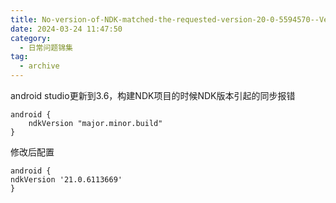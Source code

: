```yaml
---
title: No-version-of-NDK-matched-the-requested-version-20-0-5594570--Versions
date: 2024-03-24 11:47:50
category:
  - 日常问题锦集
tag:
  - archive
---
```

android studio更新到3.6，构建NDK项目的时候NDK版本引起的同步报错

```
android {
    ndkVersion "major.minor.build"
}
```

修改后配置
```
android {
ndkVersion '21.0.6113669'
}
```

